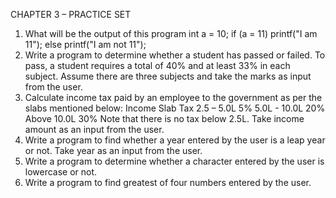
CHAPTER 3 – PRACTICE SET
1. What will be the output of this program
int a = 10;
if (a = 11)
printf("I am 11");
else
printf("I am not 11");
2. Write a program to determine whether a student has passed or failed. To pass, a
student requires a total of 40% and at least 33% in each subject. Assume there
are three subjects and take the marks as input from the user.
3. Calculate income tax paid by an employee to the government as per the slabs
mentioned below:
Income Slab Tax
2.5 – 5.0L 5%
5.0L - 10.0L 20%
Above 10.0L 30%
Note that there is no tax below 2.5L. Take income amount as an input from the user.
4. Write a program to find whether a year entered by the user is a leap year or not.
Take year as an input from the user.
5. Write a program to determine whether a character entered by the user is
lowercase or not.
6. Write a program to find greatest of four numbers entered by the user.